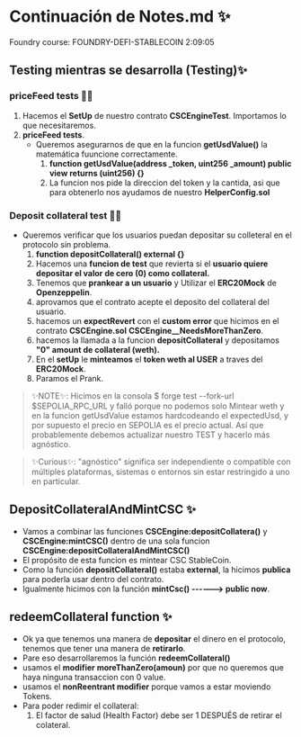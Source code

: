 # Continuación de Notes.md ✨
Foundry course: FOUNDRY-DEFI-STABLECOIN
2:09:05

## Testing mientras se desarrolla (Testing)✨
### priceFeed tests 👩‍💻
1. Hacemos el **SetUp** de nuestro contrato **CSCEngineTest**. Importamos lo que necesitaremos.
2.  **priceFeed tests**.
    - Queremos asegurarnos de que en la funcion **getUsdValue()** la matemática fuuncione correctamente.
      1.  **function getUsdValue(address _token, uint256 _amount) public view returns (uint256) {}**
      2.  La funcion nos pide la direccion del token y la cantida, asi que para obtenerlo nos ayudamos de nuestro **HelperConfig.sol**

### Deposit collateral test 👩‍💻
  - Queremos verificar que los usuarios puedan depositar su colleteral en el protocolo sin problema.
      1. **function depositCollateral() external {}**
      2. Hacemos una **funcion de test** que revierta si el **usuario quiere depositar el valor de cero (0) como collateral.**
      3. Tenemos que **prankear a un usuario** y Utilizar el **ERC20Mock** de **Openzeppelin**.
      4. aprovamos que el contrato acepte el deposito del collateral del usuario.
      5. hacemos un **expectRevert** con el **custom error** que hicimos en el contrato **CSCEngine.sol** **CSCEngine__NeedsMoreThanZero**.
      6. hacemos la llamada a la funcion **depositCollateral** y depositamos **"0" amount de collateral (weth).**
      7. En el **setUp** le **minteamos** el **token weth al USER** a traves del **ERC20Mock**.
      8. Paramos el Prank.

> ✨NOTE✨: Hicimos en la consola $ forge test --fork-url $SEPOLIA_RPC_URL y falló porque no podemos solo Mintear weth y en la funcion getUsdValue estamos hardcodeando el expectedUsd, y por supuesto el precio en SEPOLIA es el precio actual. Así que probablemente debemos actualizar nuestro TEST y hacerlo más agnóstico.

> ✨Curious✨: "agnóstico" significa ser independiente o compatible con múltiples plataformas, sistemas o entornos sin estar restringido a uno en particular.

## DepositCollateralAndMintCSC ✨
- Vamos a combinar las funciones **CSCEngine:depositCollatera()** y **CSCEngine:mintCSC()** dentro de una sola funcion **CSCEngine:depositCollateralAndMintCSC()**
- El propósito de esta funcion es mintear CSC StableCoin.
- Como la función **depositCollateral()** estaba **external**, la hicimos **publica** para poderla usar dentro del contrato.
- Igualmente hicimos con la función **mintCsc() ------> public now**.

## redeemCollateral function ✨
- Ok ya que tenemos una manera de **depositar** el dinero en el protocolo, tenemos que tener una manera de **retirarlo**. 
- Pare eso desarrollaremos la función **redeemCollateral()**
- usamos el **modifier moreThanZero(amoun)** por que no queremos que haya ninguna transaccion con 0 value.
- usamos el **nonReentrant modifier** porque vamos a estar moviendo Tokens. 
- Para poder redimir el collateral:
  1. El factor de salud (Health Factor) debe ser 1 DESPUÉS de retirar el colateral. 
 